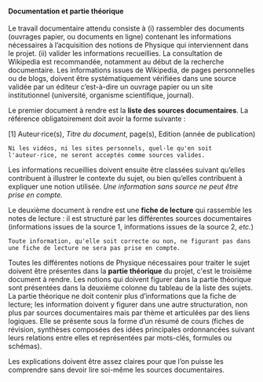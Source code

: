 #### Documentation et partie théorique

Le travail documentaire attendu consiste à (i) rassembler des documents
(ouvrages papier, ou documents en ligne) contenant les informations
nécessaires à l’acquisition des notions de Physique qui interviennent
dans le projet. (ii) valider les informations recueillies. La
consultation de Wikipedia est recommandée, notamment au début de la
recherche documentaire. Les informations issues de Wikipedia, de pages
personnelles ou de blogs, doivent être systématiquement vérifiées dans
une source validée par un éditeur c’est-à-dire un ouvrage papier ou un
site institutionnel (université, organisme scientifique, journal).

Le premier document à rendre est la **liste des sources documentaires**.
La référence obligatoirement doit avoir la forme suivante :

[1] Auteur·rice(s), _Titre du document_, page(s), Edition (année de publication)


```{Attention}
Ni les vidéos, ni les sites personnels, quel·le qu'en soit l'auteur·rice, ne seront acceptés comme sources valides.
```


Les informations recueillies doivent ensuite être classées suivant
qu’elles contribuent à illustrer le contexte du sujet, ou bien qu’elles
contribuent à expliquer une notion utilisée. *Une information sans
source ne peut être prise en compte.*

Le deuxième document à rendre est une **fiche de lecture** qui rassemble
les notes de lecture : il est structuré par les différentes sources
documentaires (informations issues de la source 1, informations issues
de la source 2, *etc.*)

```{Attention}
Toute information, qu'elle soit correcte ou non, ne figurant pas dans une fiche de lecture ne sera pas prise en compte.
```

Toutes les différentes notions de Physique nécessaires pour traiter le
sujet doivent être présentes dans la **partie théorique** du projet, c'est le troisième document à rendre. Les
notions qui doivent figurer dans la partie théorique sont présentées dans
la deuxième colonne du tableau de la liste des sujets. La partie
théorique ne doit contenir plus d’informations que la fiche de lecture;
les information doivent y figurer dans une autre structuration, non plus
par sources documentaires mais par thème et articulées par des liens
logiques. Elle se présente sous la forme d’un résumé de cours (fiches de
révision, synthèses composées des idées principales ordonnancées suivant
leurs relations entre elles et représentées par mots-clés, formules ou
schémas).

Les explications doivent être assez claires pour que l’on puisse les
comprendre sans devoir lire soi-même les sources documentaires.

